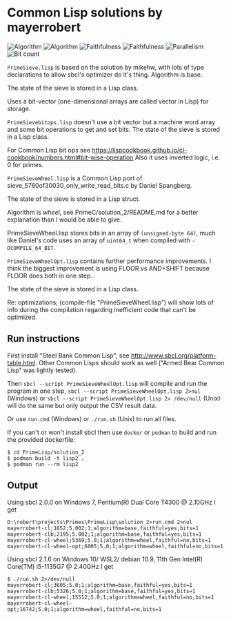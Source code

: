# Common Lisp solutions by mayerrobert

![Algorithm](https://img.shields.io/badge/Algorithm-base-green)
![Algorithm](https://img.shields.io/badge/Algorithm-wheel-yellowgreen)
![Faithfulness](https://img.shields.io/badge/Faithful-yes-green)
![Faithfulness](https://img.shields.io/badge/Faithful-no-yellowgreen)
![Parallelism](https://img.shields.io/badge/Parallel-no-green)
![Bit count](https://img.shields.io/badge/Bits-1-green)

`PrimeSieve.lisp` is based on the solution by mikehw,
with lots of type declarations to allow sbcl's optimizer do it's thing.
Algorithm is base.

The state of the sieve is stored in a Lisp class.

Uses a bit-vector (one-dimensional arrays are called vector in Lisp)
for storage.

`PrimeSievebitops.lisp` doesn't use a bit vector but a machine word array and some bit operations to get and set bits.
The state of the sieve is stored in a Lisp class.

For Common Lisp bit ops see https://lispcookbook.github.io/cl-cookbook/numbers.html#bit-wise-operation
Also it uses inverted logic, i.e. 0 for primes.

`PrimeSieveWheel.lisp` is a Common Lisp port of sieve_5760of30030_only_write_read_bits.c
by Daniel Spangberg.

The state of the sieve is stored in a Lisp struct.

Algorithm is _wheel_, see PrimeC/solution_2/README.md for a better explanation than I would be able to give.

PrimeSieveWheel.lisp stores bits in an array of `(unsigned-byte 64)`,
much like Daniel's code uses an array of `uint64_t` when compiled with `-DCOMPILE_64_BIT`.

`PrimeSieveWheelOpt.lisp` contains further performance improvements.
I think the biggest improvement is using FLOOR vs AND+SHIFT
because FLOOR does both in one step.

The state of the sieve is stored in a Lisp class.

Re: optimizations; (compile-file "PrimeSieveWheel.lisp") will show lots of info during the compilation
regarding inefficient code that can't be optimized.

## Run instructions

First install "Steel Bank Common Lisp", see http://www.sbcl.org/platform-table.html.
Other Common Lisps should work as well ("Armed Bear Common Lisp" was lightly tested).

Then
`sbcl --script PrimeSieveWheelOpt.lisp` will compile and run the program in one step,
`sbcl --script PrimeSieveWheelOpt.lisp 2>nul` (Windows) or
`sbcl --script PrimeSieveWheelOpt.lisp 2> /dev/null` (Unix)
will do the same but only output the CSV result data.

Or use `run.cmd` (Windows) or `./run.sh` (Unix) to run all files.

If you can't or won't install sbcl then use `docker` or `podman` to build and run the provided dockerfile:

    $ cd PrimeLisp/solution_2
    $ podman build -t lisp2 .
    $ podman run --rm lisp2

## Output

Using sbcl 2.0.0 on Windows 7, Pentium(R) Dual Core T4300 @ 2.10GHz I get

    D:\robert\projects\Primes\PrimeLisp\solution_2>run.cmd 2>nul
    mayerrobert-cl;1852;5.002;1;algorithm=base,faithful=yes,bits=1
    mayerrobert-clb;2195;5.002;1;algorithm=base,faithful=yes,bits=1
    mayerrobert-cl-wheel;5369;5.0;1;algorithm=wheel,faithful=no,bits=1
    mayerrobert-cl-wheel-opt;6005;5.0;1;algorithm=wheel,faithful=no,bits=1

Using sbcl 2.1.6 on Windows 10/ WSL2/ debian 10.9, 11th Gen Intel(R) Core(TM) i5-1135G7 @ 2.40GHz I get

    $ ./run.sh 2>/dev/null
    mayerrobert-cl;3605;5.0;1;algorithm=base,faithful=yes,bits=1
    mayerrobert-clb;5326;5.0;1;algorithm=base,faithful=yes,bits=1
    mayerrobert-cl-wheel;15512;5.0;1;algorithm=wheel,faithful=no,bits=1
    mayerrobert-cl-wheel-opt;16742;5.0;1;algorithm=wheel,faithful=no,bits=1
